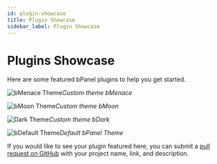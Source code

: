 ```yaml
---
id: plugin-showcase
title: Plugin Showcase
sidebar_label: Plugin Showcase
---
```


# Plugins Showcase
Here are some featured bPanel plugins to help you get started.


![bMenace Theme](/bpanel-docs/img/theme-bMenace-white.png "menace theme")*Custom theme bMenace*

![bMoon Theme](/bpanel-docs/img/theme-bMoon-dark.png "moon theme")*Custom theme bMoon*

![Dark Theme](/bpanel-docs/img/theme-bDark-dark.png "dark theme")*Custom theme bDark*

![bDefault Theme](/bpanel-docs/img/theme-bDefault-white.png "default theme")*Default bPanel Theme*


If you would like to see your plugin featured here, you can submit a [pull request on GitHub](https://github.com/bcoin-org/bpanel-docs/pulls) with your project name, link, and description.
